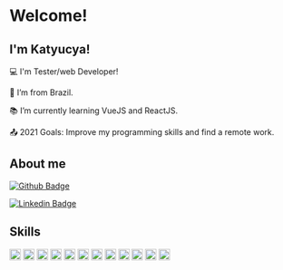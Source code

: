# Welcome!

 

## I'm Katyucya!

 

:computer: I'm Tester/web Developer!

:house_with_garden: I’m from Brazil.

:books: I’m currently learning VueJS and ReactJS.

:outbox_tray: 2021 Goals: Improve my programming skills and find a remote work.

## About me

[![Github Badge](https://img.shields.io/badge/-Github-000?style=flat-square&logo=Github&logoColor=white&link=https://github.com/katyucya)](https://github.com/katyucya)

[![Linkedin Badge](https://img.shields.io/badge/-LinkedIn-blue?style=flat-square&logo=Linkedin&logoColor=white&link=https://www.linkedin.com/in/katyucya-fabiane-de-lucca-vanoni-sant-ana-5093488b/)](https://www.linkedin.com/in/katyucya-fabiane-de-lucca-vanoni-sant-ana-5093488b/)

## Skills

<code><img height="20" src="https://img.shields.io/badge/Java-ED8B00?style=for-the-badge&logo=java&logoColor=white"></code>
<code><img height="20" src="https://img.shields.io/badge/Python-FFD43B?style=for-the-badge&logo=python&logoColor=darkgreen"></code>
<code><img height="20" src="https://img.shields.io/badge/JavaScript-F7DF1E?style=for-the-badge&logo=javascript&logoColor=black"></code>
<code><img height="20" src="https://img.shields.io/badge/CSS3-1572B6?style=for-the-badge&logo=css3&logoColor=white"></code>
<code><img height="20" src="https://img.shields.io/badge/HTML5-E34F26?style=for-the-badge&logo=html5&logoColor=white"></code>
<code><img height="20" src="https://img.shields.io/badge/PostgreSQL-316192?style=for-the-badge&logo=postgresql&logoColor=white"></code>
<code><img height="20" src="https://img.shields.io/badge/MySQL-00000F?style=for-the-badge&logo=mysql&logoColor=white"></code>
<code><img height="20" src="https://img.shields.io/badge/Node.js-43853D?style=for-the-badge&logo=node-dot-js&logoColor=white"></code>
<code><img height="20" src="https://img.shields.io/badge/Vue.js-35495E?style=for-the-badge&logo=vue-dot-js&logoColor=4FC08D"></code>
<code><img height="20" src="https://img.shields.io/badge/Git-F05032?style=for-the-badge&logo=git&logoColor=white"></code>
<code><img height="20" src="https://img.shields.io/badge/Selenium-43B02A?style=for-the-badge&logo=Selenium&logoColor=white"></code>
<code><img height="20" src="https://img.shields.io/badge/Eclipse-2C2255?style=for-the-badge&logo=eclipse&logoColor=white"></code>
